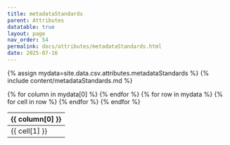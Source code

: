 ```yaml
---
title: metadataStandards
parent: Attributes
datatable: true
layout: page
nav_order: 54
permalink: docs/attributes/metadataStandards.html
date: 2025-07-16
---
```

{% assign mydata=site.data.csv.attributes.metadataStandards %}
{% include content/metadataStandards.md %}
<table id="myTable" class="display" style="width:100%">
    <thead>
    {% for column in mydata[0] %}
        <th>{{ column[0] }}</th>
    {% endfor %}
    </thead>
    <tbody>
    {% for row in mydata %}
        <tr>
        {% for cell in row %}
            <td>{{ cell[1] }}</td>
        {% endfor %}
        </tr>
    {% endfor %}
    </tbody>
</table>
<script type="text/javascript">
  $(document).ready(function () {
    $('#myTable').DataTable({
      responsive: true,
      deferRender: false,
      paging: false,
      order: [],
    });
  });
</script>
